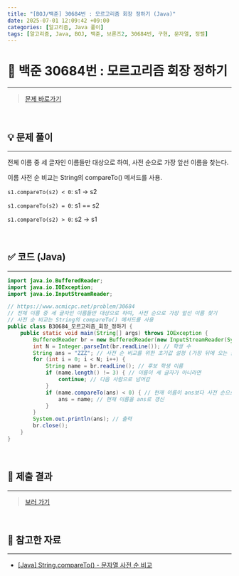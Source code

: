 ```yaml
---
title: "[BOJ/백준] 30684번 : 모르고리즘 회장 정하기 (Java)"
date: 2025-07-01 12:09:42 +09:00
categories: [알고리즘, Java 풀이]
tags: [알고리즘, Java, BOJ, 백준, 브론즈2, 30684번, 구현, 문자열, 정렬]
---
```


<!-- ========================================================================== -->

# 📘 백준 30684번 : 모르고리즘 회장 정하기 

---

> [문제 바로가기](https://www.acmicpc.net/problem/30684)

<br>

<!-- ========================================================================== -->

## 💡 문제 풀이

---

전체 이름 중 세 글자인 이름들만 대상으로 하여, 사전 순으로 가장 앞선 이름을 찾는다. 

이름 사전 순 비교는 String의 compareTo() 메서드를 사용.

`s1.compareTo(s2) < 0`: s1 -> s2

`s1.compareTo(s2) = 0`: s1 == s2

`s1.compareTo(s2) > 0`: s2 -> s1

<br>

<!-- ========================================================================== -->

## ✅ 코드 (Java)

---

```java
import java.io.BufferedReader;
import java.io.IOException;
import java.io.InputStreamReader;

// https://www.acmicpc.net/problem/30684
// 전체 이름 중 세 글자인 이름들만 대상으로 하여, 사전 순으로 가장 앞선 이름 찾기
// 사전 순 비교는 String의 compareTo() 메서드를 사용
public class B30684_모르고리즘_회장_정하기 {
	public static void main(String[] args) throws IOException {
		BufferedReader br = new BufferedReader(new InputStreamReader(System.in));
		int N = Integer.parseInt(br.readLine()); // 학생 수
		String ans = "ZZZ"; // 사전 순 비교를 위한 초기값 설정 (가장 뒤에 오는 값으로 초기화)
		for (int i = 0; i < N; i++) {
			String name = br.readLine(); // 후보 학생 이름
			if (name.length() != 3) { // 이름이 세 글자가 아니라면
				continue; // 다음 사람으로 넘어감
			}
			if (name.compareTo(ans) < 0) { // 현재 이름이 ans보다 사전 순으로 앞선다면
				ans = name; // 현재 이름을 ans로 갱신
			}
		}
		System.out.println(ans); // 출력
		br.close();
	}
}
```

<br>

<!-- ========================================================================== -->

## 💾 제출 결과

---

> [보러 가기](https://www.acmicpc.net/status?from_mine=1&problem_id=30684&user_id=juyn2000)

<br>

<!-- ========================================================================== -->

<!-- ## 🧩 새롭게 알게 된 점

---



<br> -->

<!-- ========================================================================== -->


## 🔗 참고한 자료

---

- [[Java] String.compareTo() - 문자열 사전 순 비교](https://juyeoon.github.io/posts/java-string-compareto/)

<!-- 
- []() -->

<br>

